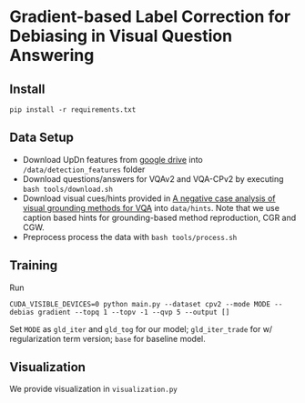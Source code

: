 # Gradient-based Label Correction for Debiasing in Visual Question Answering


## Install
```
pip install -r requirements.txt
```
## Data Setup
- Download UpDn features from [google drive](https://drive.google.com/drive/folders/1IXTsTudZtYLqmKzsXxIZbXfCnys_Izxr) into `/data/detection_features` folder
- Download questions/answers for VQAv2 and VQA-CPv2 by executing `bash tools/download.sh`
- Download visual cues/hints provided in [A negative case analysis of visual grounding methods for VQA](https://drive.google.com/drive/folders/1fkydOF-_LRpXK1ecgst5XujhyQdE6It7?usp=sharing) into `data/hints`. Note that we use caption based hints for grounding-based method reproduction, CGR and CGW.
- Preprocess process the data with `bash tools/process.sh`

## Training
Run
```
CUDA_VISIBLE_DEVICES=0 python main.py --dataset cpv2 --mode MODE --debias gradient --topq 1 --topv -1 --qvp 5 --output [] 
```

Set `MODE` as `gld_iter` and `gld_tog` for our model; `gld_iter_trade` for w/ regularization term version; `base` for baseline model.

<!-- ## Training ablations
For models in Sec. 3, execute `from train_ab import train` and `import base_model_ab as base_model` in `main.py`. Run
```
CUDA_VISIBLE_DEVICES=0 python main.py --dataset cpv2 --mode MODE --debias METHODS --topq 1 --topv -1 --qvp 5 --output [] 
``` -->

## Visualization
We provide visualization in `visualization.py`
